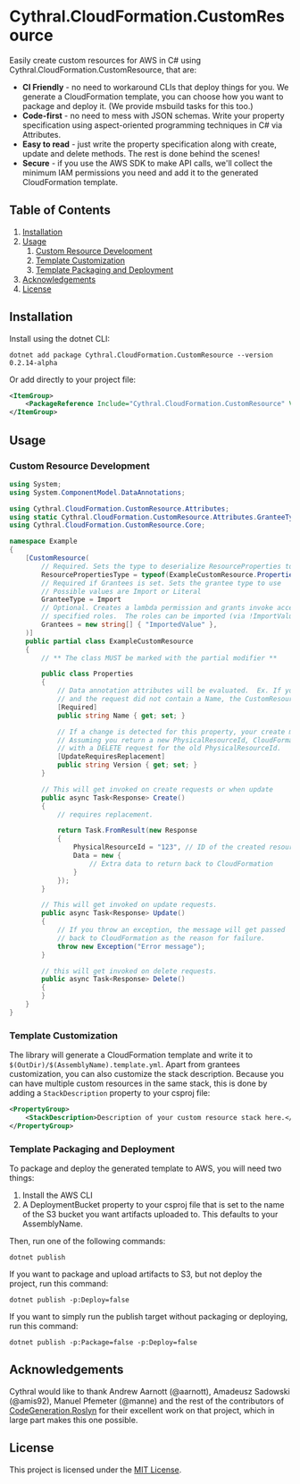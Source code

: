 # Cythral.CloudFormation.CustomResource

Easily create custom resources for AWS in C# using Cythral.CloudFormation.CustomResource, that are:

- **CI Friendly** - no need to workaround CLIs that deploy things for you. We generate a CloudFormation template, you can choose how you want to package and deploy it. (We provide msbuild tasks for this too.)
- **Code-first** - no need to mess with JSON schemas. Write your property specification using aspect-oriented programming techniques in C# via Attributes.
- **Easy to read** - just write the property specification along with create, update and delete methods. The rest is done behind the scenes!
- **Secure** - if you use the AWS SDK to make API calls, we'll collect the minimum IAM permissions you need and add it to the generated CloudFormation template.

## Table of Contents

1. [Installation](#installation)
2. [Usage](#usage)
   1. [Custom Resource Development](#custom-resource-development)
   2. [Template Customization](#template-customization)
   3. [Template Packaging and Deployment](#template-packaging-and-deployment)
3. [Acknowledgements](#acknowledgements)
4. [License](#license)

## Installation

Install using the dotnet CLI:

```shell
dotnet add package Cythral.CloudFormation.CustomResource --version 0.2.14-alpha
```

Or add directly to your project file:

```xml
<ItemGroup>
    <PackageReference Include="Cythral.CloudFormation.CustomResource" Version="0.2.14-alpha" />
</ItemGroup>
```

## Usage

### Custom Resource Development

```cs
using System;
using System.ComponentModel.DataAnnotations;

using Cythral.CloudFormation.CustomResource.Attributes;
using static Cythral.CloudFormation.CustomResource.Attributes.GranteeType;
using Cythral.CloudFormation.CustomResource.Core;

namespace Example
{
    [CustomResource(
        // Required. Sets the type to deserialize ResourceProperties to
        ResourcePropertiesType = typeof(ExampleCustomResource.Properties),
        // Required if Grantees is set. Sets the grantee type to use
        // Possible values are Import or Literal
        GranteeType = Import
        // Optional. Creates a lambda permission and grants invoke access to the
        // specified roles.  The roles can be imported (via !ImportValue) or hardcoded
        Grantees = new string[] { "ImportedValue" },
    )]
    public partial class ExampleCustomResource
    {
        // ** The class MUST be marked with the partial modifier **

        public class Properties
        {
            // Data annotation attributes will be evaluated.  Ex. If you add [Required]
            // and the request did not contain a Name, the CustomResource will return a failed response
            [Required]
            public string Name { get; set; }

            // If a change is detected for this property, your create method will be called instead of update.
            // Assuming you return a new PhysicalResourceId, CloudFormation will invoke the CustomResource again
            // with a DELETE request for the old PhysicalResourceId.
            [UpdateRequiresReplacement]
            public string Version { get; set; }
        }

        // This will get invoked on create requests or when update
        public async Task<Response> Create()
        {
            // requires replacement.

            return Task.FromResult(new Response
            {
                PhysicalResourceId = "123", // ID of the created resource
                Data = new {
                    // Extra data to return back to CloudFormation
                }
            });
        }

        // This will get invoked on update requests.
        public async Task<Response> Update()
        {
            // If you throw an exception, the message will get passed
            // back to CloudFormation as the reason for failure.
            throw new Exception("Error message");
        }

        // this will get invoked on delete requests.
        public async Task<Response> Delete()
        {
        }
    }
}
```

### Template Customization

The library will generate a CloudFormation template and write it to `$(OutDir)/$(AssemblyName).template.yml`. Apart from grantees customization, you can also customize the stack description. Because you can have multiple custom resources in the same stack, this is done by adding a `StackDescription` property to your csproj file:

```xml
<PropertyGroup>
    <StackDescription>Description of your custom resource stack here.</StackDescription>
</PropertyGroup>
```

### Template Packaging and Deployment

To package and deploy the generated template to AWS, you will need two things:

1. Install the AWS CLI
2. A DeploymentBucket property to your csproj file that is set to the name of the S3 bucket you want artifacts uploaded to. This defaults to your AssemblyName.

Then, run one of the following commands:

```shell
dotnet publish
```

If you want to package and upload artifacts to S3, but not deploy the project, run this command:

```shell
dotnet publish -p:Deploy=false
```

If you want to simply run the publish target without packaging or deploying, run this command:

```shell
dotnet publish -p:Package=false -p:Deploy=false
```

## Acknowledgements

Cythral would like to thank Andrew Aarnott (@aarnott), Amadeusz Sadowski (@amis92), Manuel Pfemeter (@manne) and the rest of the contributors of [CodeGeneration.Roslyn](https://github.com/aarnott/codegeneration.roslyn) for their excellent work on that project, which in large part makes this one possible.

## License

This project is licensed under the [MIT License](LICENSE).
